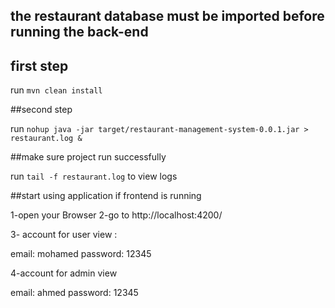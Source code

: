 

## the restaurant database must be imported before running the back-end

## first step

 run  `mvn clean install` 

##second step

run `nohup java -jar target/restaurant-management-system-0.0.1.jar > restaurant.log &`

##make sure project run successfully 

run `tail -f restaurant.log` to view logs 

##start using application if frontend is running 

1-open your Browser
2-go to http://localhost:4200/ 

3- account for user view :
 
email: mohamed
password: 12345

4-account for admin view

email: ahmed
password: 12345



